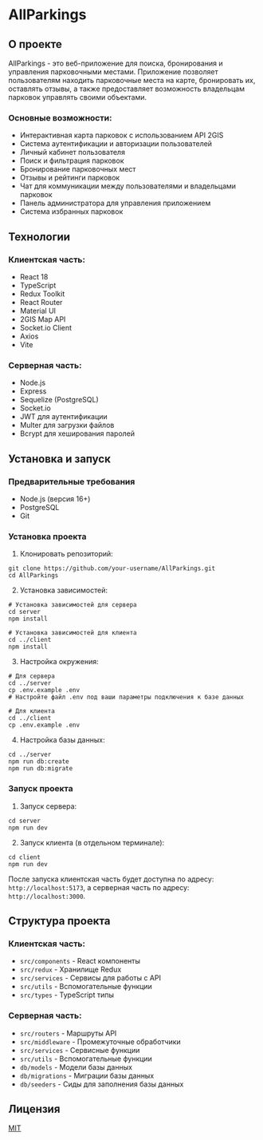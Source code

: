 # AllParkings

## О проекте
AllParkings - это веб-приложение для поиска, бронирования и управления парковочными местами. Приложение позволяет пользователям находить парковочные места на карте, бронировать их, оставлять отзывы, а также предоставляет возможность владельцам парковок управлять своими объектами.

### Основные возможности:
- Интерактивная карта парковок с использованием API 2GIS
- Система аутентификации и авторизации пользователей
- Личный кабинет пользователя
- Поиск и фильтрация парковок
- Бронирование парковочных мест
- Отзывы и рейтинги парковок
- Чат для коммуникации между пользователями и владельцами парковок
- Панель администратора для управления приложением
- Система избранных парковок

## Технологии

### Клиентская часть:
- React 18
- TypeScript
- Redux Toolkit
- React Router
- Material UI
- 2GIS Map API
- Socket.io Client
- Axios
- Vite

### Серверная часть:
- Node.js
- Express
- Sequelize (PostgreSQL)
- Socket.io
- JWT для аутентификации
- Multer для загрузки файлов
- Bcrypt для хеширования паролей

## Установка и запуск

### Предварительные требования
- Node.js (версия 16+)
- PostgreSQL
- Git

### Установка проекта

1. Клонировать репозиторий:
```
git clone https://github.com/your-username/AllParkings.git
cd AllParkings
```

2. Установка зависимостей:
```
# Установка зависимостей для сервера
cd server
npm install

# Установка зависимостей для клиента
cd ../client
npm install
```

3. Настройка окружения:
```
# Для сервера
cd ../server
cp .env.example .env
# Настройте файл .env под ваши параметры подключения к базе данных

# Для клиента
cd ../client
cp .env.example .env
```

4. Настройка базы данных:
```
cd ../server
npm run db:create
npm run db:migrate
```

### Запуск проекта

1. Запуск сервера:
```
cd server
npm run dev
```

2. Запуск клиента (в отдельном терминале):
```
cd client
npm run dev
```

После запуска клиентская часть будет доступна по адресу: `http://localhost:5173`, а серверная часть по адресу: `http://localhost:3000`.

## Структура проекта

### Клиентская часть:
- `src/components` - React компоненты
- `src/redux` - Хранилище Redux
- `src/services` - Сервисы для работы с API
- `src/utils` - Вспомогательные функции
- `src/types` - TypeScript типы

### Серверная часть:
- `src/routers` - Маршруты API
- `src/middleware` - Промежуточные обработчики
- `src/services` - Сервисные функции
- `src/utils` - Вспомогательные функции
- `db/models` - Модели базы данных
- `db/migrations` - Миграции базы данных
- `db/seeders` - Сиды для заполнения базы данных

## Лицензия
[MIT](https://choosealicense.com/licenses/mit/)
